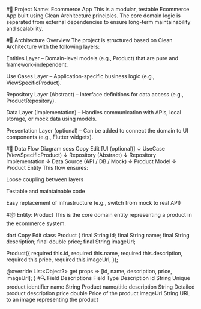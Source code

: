 #🛒 Project Name: Ecommerce App
This is a modular, testable Ecommerce App built using Clean Architecture principles. The core domain logic is separated from external dependencies to ensure long-term maintainability and scalability.

#🧱 Architecture Overview
The project is structured based on Clean Architecture with the following layers:

Entities Layer – Domain-level models (e.g., Product) that are pure and framework-independent.

Use Cases Layer – Application-specific business logic (e.g., ViewSpecificProduct).

Repository Layer (Abstract) – Interface definitions for data access (e.g., ProductRepository).

Data Layer (Implementation) – Handles communication with APIs, local storage, or mock data using models.

Presentation Layer (optional) – Can be added to connect the domain to UI components (e.g., Flutter widgets).

#🔁 Data Flow Diagram
scss
Copy
Edit
[UI (optional)]
     ↓
UseCase (ViewSpecificProduct)
     ↓
Repository (Abstract)
     ↓
Repository Implementation
     ↓
Data Source (API / DB / Mock)
     ↓
Product Model
     ↓
Product Entity
This flow ensures:

Loose coupling between layers

Testable and maintainable code

Easy replacement of infrastructure (e.g., switch from mock to real API)

#📦 Entity: Product
This is the core domain entity representing a product in the ecommerce system.

dart
Copy
Edit
class Product {
  final String id;
  final String name;
  final String description;
  final double price;
  final String imageUrl;

  Product({
    required this.id,
    required this.name,
    required this.description,
    required this.price,
    required this.imageUrl,
  });

  @override
  List<Object?> get props => [id, name, description, price, imageUrl];
}
#🔍 Field Descriptions
Field	Type	Description
id	String	Unique product identifier
name	String	Product name/title
description	String	Detailed product description
price	double	Price of the product
imageUrl	String	URL to an image representing the product



